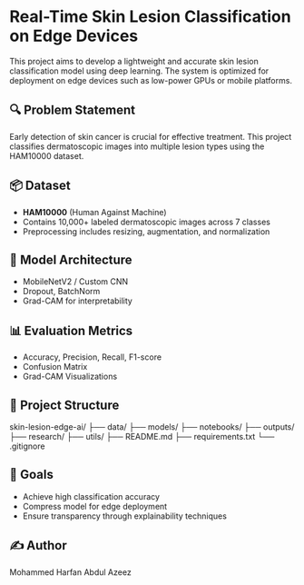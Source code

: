 # Real-Time Skin Lesion Classification on Edge Devices

This project aims to develop a lightweight and accurate skin lesion classification model using deep learning. The system is optimized for deployment on edge devices such as low-power GPUs or mobile platforms.

## 🔍 Problem Statement
Early detection of skin cancer is crucial for effective treatment. This project classifies dermatoscopic images into multiple lesion types using the HAM10000 dataset.

## 📦 Dataset
- **HAM10000** (Human Against Machine)
- Contains 10,000+ labeled dermatoscopic images across 7 classes
- Preprocessing includes resizing, augmentation, and normalization

## 🧠 Model Architecture
- MobileNetV2 / Custom CNN
- Dropout, BatchNorm
- Grad-CAM for interpretability

## 📊 Evaluation Metrics
- Accuracy, Precision, Recall, F1-score
- Confusion Matrix
- Grad-CAM Visualizations

## 📁 Project Structure

skin-lesion-edge-ai/
├── data/
├── models/
├── notebooks/
├── outputs/
├── research/
├── utils/
├── README.md
├── requirements.txt
└── .gitignore


## 🚀 Goals
- Achieve high classification accuracy
- Compress model for edge deployment
- Ensure transparency through explainability techniques

## ✍️ Author
Mohammed Harfan Abdul Azeez
